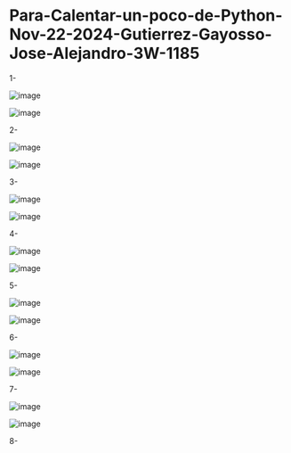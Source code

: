 # Para-Calentar-un-poco-de-Python-Nov-22-2024-Gutierrez-Gayosso-Jose-Alejandro-3W-1185

1-

![image](https://github.com/user-attachments/assets/b96fc8c8-9722-4132-b43e-95bf07820f86)

![image](https://github.com/user-attachments/assets/124a2c9e-ef4f-4991-9f1a-4c854ffd00b4)

2-

![image](https://github.com/user-attachments/assets/b9ec0af3-e103-4563-a32c-0c2eb816c859)

![image](https://github.com/user-attachments/assets/fa9866f8-6673-4473-8b94-3f656ff3a628)

3-

![image](https://github.com/user-attachments/assets/22d76cb9-5f85-4964-9b8f-0157498473e2)

![image](https://github.com/user-attachments/assets/e8749319-473d-4492-9877-aaa85cdfcc40)

4-

![image](https://github.com/user-attachments/assets/871fafc8-1637-4ead-9bc4-67ea2c7105b4)

![image](https://github.com/user-attachments/assets/4735a0ae-367b-4f50-a384-0f5cf4a7bd63)

5-

![image](https://github.com/user-attachments/assets/fa56f8fe-4691-4a2f-84cb-3bde9611c3e2)

![image](https://github.com/user-attachments/assets/2bac33e1-3df1-4a46-b23e-059ade26ab6f)

6-

![image](https://github.com/user-attachments/assets/2049d3ae-924f-4085-9244-912dd9d42d9a)

![image](https://github.com/user-attachments/assets/0b326b3e-0b56-4669-9de5-cb072ca2f121)

7-

![image](https://github.com/user-attachments/assets/6a4e3305-b139-484a-ad4f-6332926345f1)

![image](https://github.com/user-attachments/assets/77b48c3d-2c98-4eac-a6a7-10fd0f4ed5d7)

8-




















































































